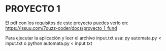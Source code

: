 # PROYECTO 1 
El pdf con los requisitos de este proyecto puedes verlo en:
https://issuu.com/7ouzz-coder/docs/proyecto_1_fund

Para ejecutar la aplicación y leer el archivo input.txt usa:
py automata.py < input.txt
o
python automata.py < input.txt